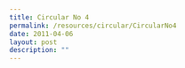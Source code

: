 ```yaml
---
title: Circular No 4
permalink: /resources/circular/CircularNo4
date: 2011-04-06
layout: post
description: ""
---
```

